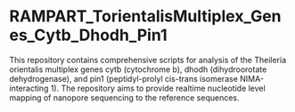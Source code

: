 # RAMPART_TorientalisMultiplex_Genes_Cytb_Dhodh_Pin1
This repository contains comprehensive scripts for analysis of the Theileria orientalis multiplex genes cytb (cytochrome b), dhodh (dihydroorotate dehydrogenase), and pin1 (peptidyl-prolyl cis-trans isomerase NIMA-interacting 1). The repository aims to provide realtime nucleotide level mapping of nanopore sequencing to the reference sequences.

